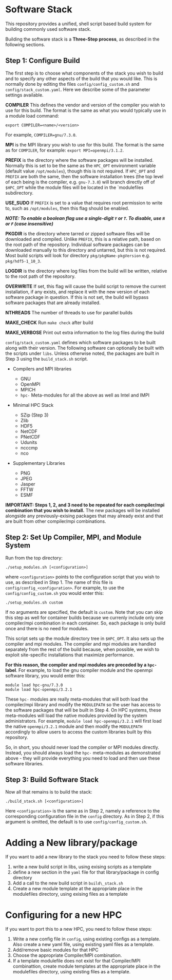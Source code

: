 # Software Stack

This repository provides a unified, shell script based build system for building commonly used software stack.

Building the software stack is a **Three-Step process**, as described in the following sections.

## Step 1: Configure Build

The first step is to choose what components of the stack you wish to build and to specify any other aspects of the build that you would like.  This is normally done by editing the files `config/config_custom.sh` and `config/stack_custom.yaml`.  Here we describe some of the parameter settings available.

**COMPILER** This defines the vendor and version of the compiler you wish to use for this build.  The format is the same as what you would typically use in a module load command:
```
export COMPILER=<name>/<version>
```
For example, `COMPILER=gnu/7.3.0`.

**MPI** is the MPI library you wish to use for this build.  The format is the same as for `COMPILER`, for example: `export MPI=openmpi/3.1.2`.

**PREFIX** is the directory where the software packages will be installed.  Normally this is set to be the same as the `HPC_OPT` environment variable (default value `/opt/modules`), though this is not required.  If `HPC_OPT` and `PREFIX` are both the same, then the software installation trees (the top level of each being is the compiler, e.g. `gnu-7.3.0`) will branch directly off of `$HPC_OPT` while the module files will be located in the `modulefiles subdirectory.

**USE_SUDO** If `PREFIX` is set to a value that requires root permission to write to, such as `/opt/modules`, then this flag should be enabled.

_**NOTE: To enable a boolean flag use a single-digit `Y` or `T`.  To disable, use `N` or `F` (case insensitive)**_

**PKGDIR** is the directory where tarred or zipped software files will be downloaded and compiled.  Unlike `PREFIX`, this is a relative path, based on the root path of the repository.  Individual software packages can be downloaded manually to this directory and untarred, but this is not required.  Most build scripts will look for directory `pkg/pkgName-pkgVersion` e.g. `pkg/hdf5-1_10_3`.

**LOGDIR** is the directory where log files from the build will be written, relative to the root path of the repository.

**OVERWRITE** If set, this flag will cause the build script to remove the current installation, if any exists, and replace it with the new version of each software package in question.  If this is not set, the build will bypass software packages that are already installed.

**NTHREADS** The number of threads to use for parallel builds

**MAKE_CHECK** Run `make check` after build

**MAKE_VERBOSE** Print out extra information to the log files during the build

`config/stack_custom.yaml` defines which software packages to be built along with their version.  The following software can optionally be built with the scripts under `libs`.  Unless otherwise noted, the packages are built in Step 3 using the `build_stack.sh` script.

* Compilers and MPI libraries
  - GNU
  - OpenMPI
  - MPICH
  - `hpc-` Meta-modules for all the above as well as Intel and IMPI

* Minimal HPC Stack
  - SZip (Step 3)
  - Zlib
  - HDF5
  - NetCDF
  - PNetCDF
  - Udunits
  - ncccmp
  - nco

* Supplementary Libraries
  - PNG
  - JPEG
  - Jasper
  - FFTW
  - ESMF

**IMPORTANT: Steps 1, 2, and 3 need to be repeated for each compiler/mpi combination that you wish to install.**  The new packages will be installed alongside any previously-exising packages that may already exist and that are built from other compiler/mpi combinations.

## Step 2: Set Up Compiler, MPI, and Module System

Run from the top directory:
```
./setup_modules.sh [<configuration>]
```
where `<configuration>` points to the configuration script that you wish to use, as described in Step 1.  The name of this file is `config/config_<configuration>`.  For example, to use the `config/config_custom.sh` you would enter this:
```
./setup_modules.sh custom
```
If no arguments are specified, the default is `custom`.  Note that you can skip this step as well for container builds because we currenly include only one compiler/mpi combination in each container.  So, each package is only build once and there is no need for modules.

This script sets up the module directory tree in `$HPC_OPT`.  It also sets up the compiler and mpi modules.  The compiler and mpi modules are handled separately from the rest of the build because, when possible, we wish to exploit site-specific installations that maximize performance.

**For this reason, the compiler and mpi modules are preceded by a `hpc-` label**.  For example, to load the gnu compiler module and the openmpi software library, you would enter this:
```
module load hpc-gnu/7.3.0
module load hpc-openmpi/3.2.1
```
These `hpc-` modules are really meta-modules that will both load the compiler/mpi library and modify the `MODULEPATH` so the user has access to the software packages that will be built in Step 4.  On HPC systems, these meta-modules will load the native modules provided by the system administrators.  For example, `module load hpc-openmpi/3.2.1` will first load the native `openmpi/3.2.1` module and then modify the `MODULEPATH` accordingly to allow users to access the custom libraries built by this repository.

So, in short, you should never load the compiler or MPI modules directly.  Instead, you should always load the `hpc-` meta-modules as demonstrated above - they will provide everything you need to load and then use these software libraries.

## Step 3: Build Software Stack

Now all that remains is to build the stack:
```
./build_stack.sh [<configuration>]
```
Here `<configuration>` is the same as in Step 2, namely a reference to the corresponding configuration file in the `config` directory.  As in Step 2, if this argument is omitted, the default is to use `config/config_custom.sh`.

# Adding a New library/package

If you want to add a new library to the stack you need to follow these steps:
1. write a new build script in libs, using exising scripts as a template
2. define a new section in the `yaml` file for that library/package in config directory
3. Add a call to the new build script in `build\_stack.sh`
4. Create a new module template at the appropriate place in the modulefiles directory, using exising files as a template

# Configuring for a new HPC

If you want to port this to a new HPC, you need to follow these steps:
1. Write a new config file in `config`, using existing configs as a template. Also create a new yaml file, using existing yaml files as a template.
2. Add/remove basic modules for that HPC
3. Choose the appropriate Compiler/MPI combination.
4. If a template modulefile does not exist for that Compiler/MPI combinattion, create module templates at the appropriate place in the modulefiles directory, using existing files as a template.

